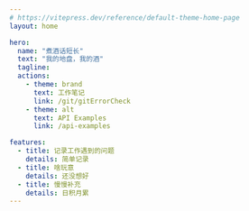 ```yaml
---
# https://vitepress.dev/reference/default-theme-home-page
layout: home

hero:
  name: "煮酒话短长"
  text: "我的地盘，我的酒"
  tagline: 
  actions:
    - theme: brand
      text: 工作笔记
      link: /git/gitErrorCheck
    - theme: alt
      text: API Examples
      link: /api-examples

features:
  - title: 记录工作遇到的问题
    details: 简单记录
  - title: 啥玩意
    details: 还没想好
  - title: 慢慢补充
    details: 日积月累
---
```


